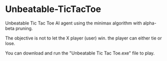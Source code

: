 # Unbeatable-TicTacToe
Unbeatable Tic Tac Toe AI agent using the minimax algorithm with alpha-beta pruning.

The objective is not to let the X player (user) win. the player can either tie or lose.

You can download and run the "Unbeatable Tic Tac Toe.exe" file to play.